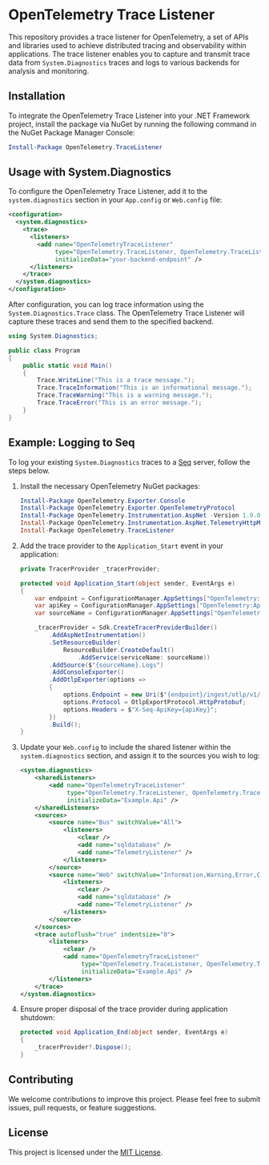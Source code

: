
# OpenTelemetry Trace Listener

This repository provides a trace listener for OpenTelemetry, a set of APIs and libraries used to achieve distributed tracing and observability within applications. The trace listener enables you to capture and transmit trace data from `System.Diagnostics` traces and logs to various backends for analysis and monitoring.

## Installation

To integrate the OpenTelemetry Trace Listener into your .NET Framework project, install the package via NuGet by running the following command in the NuGet Package Manager Console:

```powershell
Install-Package OpenTelemetry.TraceListener
```

## Usage with System.Diagnostics

To configure the OpenTelemetry Trace Listener, add it to the `system.diagnostics` section in your `App.config` or `Web.config` file:

```xml
<configuration>
  <system.diagnostics>
    <trace>
      <listeners>
        <add name="OpenTelemetryTraceListener"
             type="OpenTelemetry.TraceListener, OpenTelemetry.TraceListener"
             initializeData="your-backend-endpoint" />
      </listeners>
    </trace>
  </system.diagnostics>
</configuration>
```

After configuration, you can log trace information using the `System.Diagnostics.Trace` class. The OpenTelemetry Trace Listener will capture these traces and send them to the specified backend.

```csharp
using System.Diagnostics;

public class Program
{
    public static void Main()
    {
        Trace.WriteLine("This is a trace message.");
        Trace.TraceInformation("This is an informational message.");
        Trace.TraceWarning("This is a warning message.");
        Trace.TraceError("This is an error message.");
    }
}
```

## Example: Logging to Seq

To log your existing `System.Diagnostics` traces to a [Seq](https://datalust.co/seq) server, follow the steps below.

1. Install the necessary OpenTelemetry NuGet packages:

   ```powershell
   Install-Package OpenTelemetry.Exporter.Console
   Install-Package OpenTelemetry.Exporter.OpenTelemetryProtocol
   Install-Package OpenTelemetry.Instrumentation.AspNet -Version 1.9.0-beta.1
   Install-Package OpenTelemetry.Instrumentation.AspNet.TelemetryHttpModule -Version 1.9.0-beta.1
   Install-Package OpenTelemetry.TraceListener
   ```

2. Add the trace provider to the `Application_Start` event in your application:

   ```csharp
   private TracerProvider _tracerProvider;

   protected void Application_Start(object sender, EventArgs e)
   {
       var endpoint = ConfigurationManager.AppSettings["OpenTelemetry:EndPoint"] ?? "http://localhost:5341";
       var apiKey = ConfigurationManager.AppSettings["OpenTelemetry:ApiKey"] ?? "";
       var sourceName = ConfigurationManager.AppSettings["OpenTelemetry:SourceName"] ?? "Web";

       _tracerProvider = Sdk.CreateTracerProviderBuilder()
           .AddAspNetInstrumentation()
           .SetResourceBuilder(
               ResourceBuilder.CreateDefault()
                   .AddService(serviceName: sourceName))
           .AddSource($"{sourceName}.Logs")
           .AddConsoleExporter()
           .AddOtlpExporter(options =>
           {
               options.Endpoint = new Uri($"{endpoint}/ingest/otlp/v1/traces");
               options.Protocol = OtlpExportProtocol.HttpProtobuf;
               options.Headers = $"X-Seq-ApiKey={apiKey}";
           })
           .Build();
   }
   ```

3. Update your `Web.config` to include the shared listener within the `system.diagnostics` section, and assign it to the sources you wish to log:

   ```xml
   <system.diagnostics>
       <sharedListeners>
           <add name="OpenTelemetryTraceListener"
                type="OpenTelemetry.TraceListener, OpenTelemetry.TraceListener"
                initializeData="Example.Api" />
       </sharedListeners>
       <sources>
           <source name="Bus" switchValue="All">
               <listeners>
                   <clear />
                   <add name="sqldatabase" />
                   <add name="TelemetryListener" />
               </listeners>
           </source>
           <source name="Web" switchValue="Information,Warning,Error,Critical">
               <listeners>
                   <clear />
                   <add name="sqldatabase" />
                   <add name="TelemetryListener" />
               </listeners>
           </source>
       </sources>
       <trace autoflush="true" indentsize="0">
           <listeners>
               <clear />
               <add name="OpenTelemetryTraceListener"
                    type="OpenTelemetry.TraceListener, OpenTelemetry.TraceListener"
                    initializeData="Example.Api" />
           </listeners>
       </trace>
   </system.diagnostics>
   ```

4. Ensure proper disposal of the trace provider during application shutdown:

   ```csharp
   protected void Application_End(object sender, EventArgs e)
   {
       _tracerProvider?.Dispose();
   }
   ```

## Contributing

We welcome contributions to improve this project. Please feel free to submit issues, pull requests, or feature suggestions.

## License

This project is licensed under the [MIT License](LICENSE).
